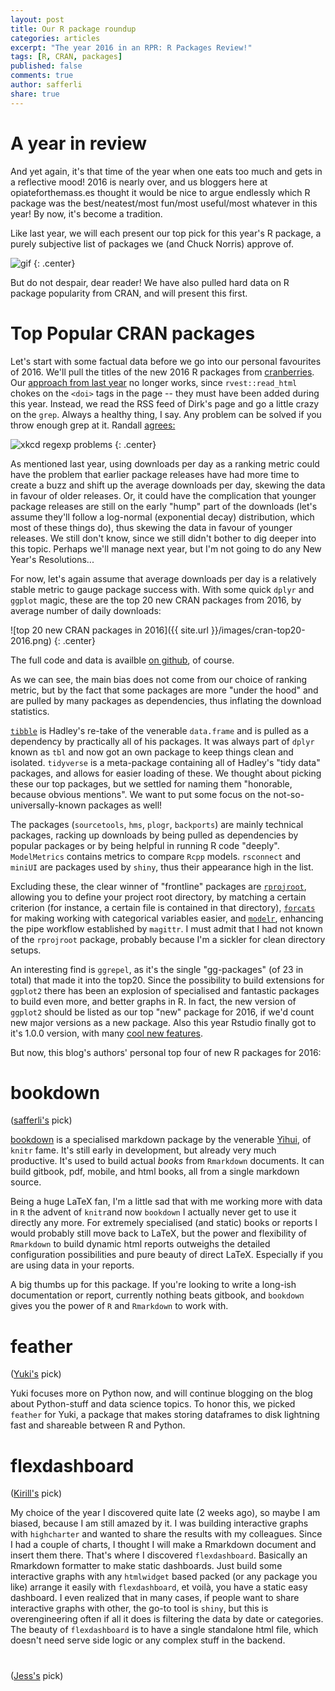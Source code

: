 ```yaml
---
layout: post
title: Our R package roundup
categories: articles
excerpt: "The year 2016 in an RPR: R Packages Review!"
tags: [R, CRAN, packages]
published: false
comments: true
author: safferli 
share: true
---
```


# A year in review

And yet again, it's that time of the year when one eats too much and gets in a reflective mood! 2016 is nearly over, and us bloggers here at opiateforthemass.es thought it would be nice to argue endlessly which R package was the best/neatest/most fun/most useful/most whatever in this year! By now, it's become a tradition. 

Like last year, we will each present our top pick for this year's R package, a purely subjective list of packages we (and Chuck Norris) approve of. 

![gif](http://cdn.gifbay.com/2012/11/ok_chuck_norris-12381.gif)
{: .center}

But do not despair, dear reader! We have also pulled hard data on R package popularity from CRAN, and will present this first. 


# Top Popular CRAN packages

Let's start with some factual data before we go into our personal favourites of 2016. We'll pull the titles of the new 2016 R packages from [cranberries](http://dirk.eddelbuettel.com/cranberries/). Our [approach from last year](/articles/R-packages-in-2015/) no longer works, since `rvest::read_html` chokes on the `<doi>` tags in the page -- they must have been added during this year. Instead, we read the RSS feed of Dirk's page and go a little crazy on the `grep`. Always a healthy thing, I say. Any problem can be solved if you throw enough grep at it. Randall [agrees:](https://xkcd.com/1171/)

![xkcd regexp problems](http://imgs.xkcd.com/comics/perl_problems.png)
{: .center}

As mentioned last year, using downloads per day as a ranking metric could have the problem that earlier package releases have had more time to create a buzz and shift up the average downloads per day, skewing the data in favour of older releases. Or, it could have the complication that younger package releases are still on the early "hump" part of the downloads (let's assume they'll follow a log-normal (exponential decay) distribution, which most of these things do), thus skewing the data in favour of younger releases. We still don't know, since we still didn't bother to dig deeper into this topic. Perhaps we'll manage next year, but I'm not going to do any New Year's Resolutions... 

For now, let's again assume that average downloads per day is a relatively stable metric to gauge package success with. With some quick `dplyr` and `ggplot` magic, these are the top 20 new CRAN packages from 2016, by average number of daily downloads: 

![top 20 new CRAN packages in 2016]({{ site.url }}/images/cran-top20-2016.png)
{: .center}

The full code and data is availble [on github](https://github.com/Quiri/quiri.github.io/blob/master/_R/scripts/), of course. 

As we can see, the main bias does not come from our choice of ranking metric, but by the fact that some packages are more "under the hood" and are pulled by many packages as dependencies, thus inflating the download statistics. 

[`tibble`](https://github.com/tidyverse/tibble) is Hadley's re-take of the venerable `data.frame` and is pulled as a dependency by practically all of his packages. It was always part of `dplyr` known as `tbl` and now got an own package to keep things clean and isolated. `tidyverse` is a meta-package containing all of Hadley's "tidy data" packages, and allows for easier loading of these. We thought about picking these our top packages, but we settled for naming them "honorable, because obvious mentions". We want to put some focus on the not-so-universally-known packages as well! 

The packages (`sourcetools`, `hms`, `plogr`, `backports`) are mainly technical packages, racking up downloads by being pulled as dependencies by popular packages or by being helpful in running R code "deeply". `ModelMetrics` contains metrics to compare `Rcpp` models. `rsconnect` and `miniUI` are packages used by `shiny`, thus their appearance high in the list. 

Excluding these, the clear winner of "frontline" packages are [`rprojroot`](https://github.com/krlmlr/rprojroot), allowing you to define your project root directory, by matching a certain criterion (for instance, a certain file is contained in that directory), [`forcats`](https://github.com/hadley/forcats) for making working with categorical variables easier, and [`modelr`](https://github.com/hadley/modelr), enhancing the pipe workflow established by `magittr`. I must admit that I had not known of the `rprojroot` package, probably because I'm a sickler for clean directory setups.  

An interesting find is `ggrepel`, as it's the single "gg-packages" (of 23 in total) that made it into the top20. Since the possibility to build extensions for `ggplot2` there has been an explosion of specialised and fantastic packages to build even more, and better graphs in R. In fact, the new version of `ggplot2` should be listed as our top "new" package for 2016, if we'd count new major versions as a new package. Also this year Rstudio finally got to it's 1.0.0 version, with many [cool new features](https://blog.rstudio.org/2016/11/01/announcing-rstudio-v1-0/).

But now, this blog's authors' personal top four of new R packages for 2016: 


# bookdown
([safferli's](/authors/#safferli) pick)

[bookdown](https://bookdown.org/yihui/bookdown/) is a specialised markdown package by the venerable [Yihui](http://yihui.name/), of `knitr` fame. It's still early in development, but already very much productive. It's used to build actual *books* from `Rmarkdown` documents. It can build gitbook, pdf, mobile, and html books, all from a single markdown source. 

Being a huge LaTeX fan, I'm a little sad that with me working more with data in `R` the advent of `knitr`and now `bookdown` I actually never get to use it directly any more. For extremely specialised (and static) books or reports I would probably still move back to LaTeX, but the power and flexibility of `Rmarkdown` to build dynamic html reports outweighs the detailed configuration possibilities and pure beauty of direct LaTeX. Especially if you are using data in your reports. 

A big thumbs up for this package. If you're looking to write a long-ish documentation or report, currently nothing beats gitbook, and `bookdown` gives you the power of `R` and `Rmarkdown` to work with. 


# feather
([Yuki's](/authors/#yuki) pick)  

Yuki focuses more on Python now, and will continue blogging on the blog about Python-stuff and data science topics. To honor this, we picked `feather` for Yuki, a package that makes storing dataframes to disk lightning fast and shareable between R and Python. 


# flexdashboard  
([Kirill's](/authors/#kirill) pick)

My choice of the year I discovered quite late (2 weeks ago), so maybe I am biased, because I am still amazed by it. I was building interactive graphs with `highcharter` and wanted to share the results with my colleagues. Since I had a couple of charts, I thought I will make a Rmarkdown document and insert them there. That's where I discovered `flexdashboard`. Basically an Rmarkdown formatter to make static dashboards. Just build some interactive graphs with any `htmlwidget` based packed (or any package you like) arrange it easily with `flexdashboard`, et voilà, you have a static easy dashboard. I even realized that in many cases, if people want to share interactive graphs with other, the go-to tool is `shiny`, but this is overengineering often if all it does is filtering the data by date or categories. The beauty of `flexdashboard` is to have a single standalone html file, which doesn't need serve side logic or any complex stuff in the backend.

#  
([Jess's](/authors/#jess) pick)

